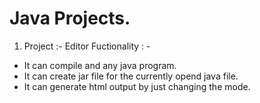 Java Projects.
=====
1. Project :- Editor
Fuctionality : -
* It can compile and any java program.
* It can create jar file for the currently opend java file.
* It can generate html output by just changing the mode.
